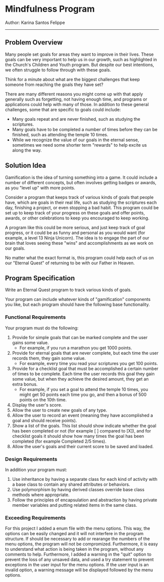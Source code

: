 # Mindfulness Program

Author: Karina Santos Felippe

---

## Problem Overview
Many people set goals for areas they want to improve in their lives. These goals can be very important to help us in our growth, such as highlighted in the Church's Children and Youth program. But despite our best intentions, we often struggle to follow through with these goals.

Think for a minute about what are the biggest challenges that keep someone from reaching the goals they have set?

There are many different reasons you might come up with that apply generally such as forgetting, not having enough time, and programs or applications could help with many of those. In addition to these general challenges, some that are specific to goals could include:

- Many goals repeat and are never finished, such as studying the scriptures.
- Many goals have to be completed a number of times before they can be finished, such as attending the temple 10 times.
- While we recognize the value of our goals in the eternal sense, sometimes we need some shorter term "rewards" to help excite us along the way.

## Solution Idea
Gamification is the idea of turning something into a game. It could include a number of different concepts, but often involves getting badges or awards, as you "level up" with more points.

Consider a program that keeps track of various kinds of goals that people have, which are goals in their real life, such as studying the scriptures each day, finishing a project, or even stopping a bad habit. This program could be set up to keep track of your progress on these goals and offer points, awards, or other celebrations to keep you encouraged to keep working.

A program like this could be more serious, and just keep track of goal progress, or it could be as funny and personal as you would want (for example, a level 13 Ninja Unicorn). The idea is to engage the part of our brain that loves seeing these "wins" and accomplishments as we work on our goals.

No matter what the exact format is, this program could help each of us on our "Eternal Quest" of returning to be with our Father in Heaven.

## Program Specification
Write an Eternal Quest program to track various kinds of goals.

Your program can include whatever kinds of "gamification" components you like, but each program should have the following base functionality.

### Functional Requirements
Your program must do the following:

1. Provide for simple goals that can be marked complete and the user gains some value.
    - For example, if you run a marathon you get 1000 points.
2. Provide for eternal goals that are never complete, but each time the user records them, they gain some value.
    - For example, every time you read your scriptures you get 100 points.
3. Provide for a checklist goal that must be accomplished a certain number of times to be complete. Each time the user records this goal they gain some value, but when they achieve the desired amount, they get an extra bonus.
    - For example, if you set a goal to attend the temple 10 times, you might get 50 points each time you go, and then a bonus of 500 points on the 10th time.
4. Display the user's score.
5. Allow the user to create new goals of any type.
6. Allow the user to record an event (meaning they have accomplished a goal and should receive points).
7. Show a list of the goals. This list should show indicate whether the goal has been completed or not (for example [ ] compared to [X]), and for checklist goals it should show how many times the goal has been completed (for example Completed 2/5 times).
8. Allow the user's goals and their current score to be saved and loaded.

### Design Requirements
In addition your program must:

1. Use inheritance by having a separate class for each kind of activity with a base class to contain any shared attributes or behaviors.
2. Use polymorphism by having derived classes override base class methods where appropriate.
3. Follow the principles of encapsulation and abstraction by having private member variables and putting related items in the same class.

### Exceeding Requirements
For this project I added a enum file with the menu options. This way, the options can be easily changed and it will not interfere in the program structure. If should be necessary to add or rearange the numbers of the menu options, the program will not be compromized. Furthermore, it is easy to understand what action is being taken in the program, without any comments to help.
Furthermore, I added a warning in the "quit" option to prevent the loss of any unsaved data, and used a try statement to prevent exceptions in the user input for the menu options. If the user input is an invalid option, a warning message will be displayed followed by the menu options.
